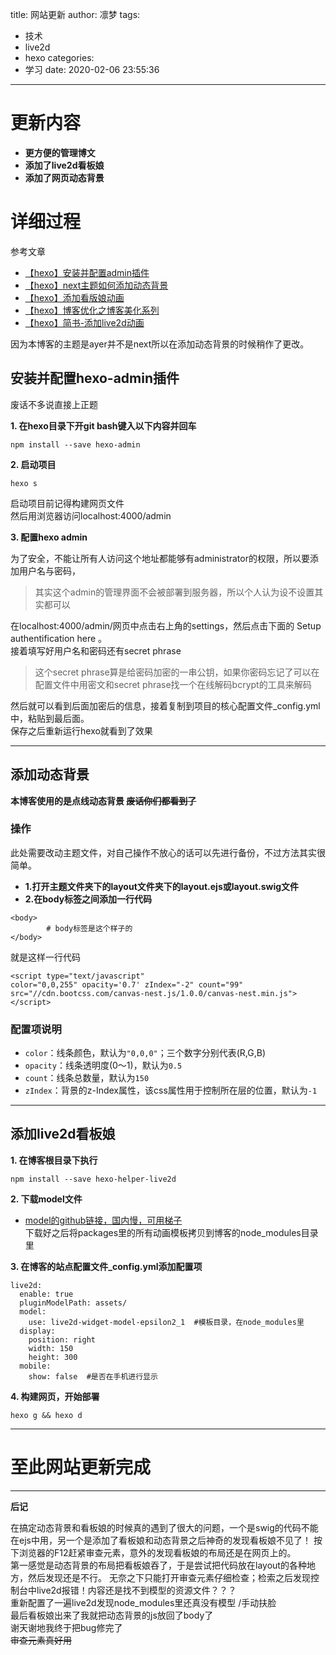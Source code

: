 title: 网站更新
author: 凛梦
tags:
  - 技术
  - live2d
  - hexo
categories:
  - 学习
date: 2020-02-06 23:55:36
---
# 更新内容  

- **更方便的管理博文**
- **添加了live2d看板娘**
- **添加了网页动态背景**  
 
<!--more-->

# 详细过程

参考文章  
 - [【hexo】安装并配置admin插件](https://blog.csdn.net/smileyan9/article/details/86666824)
 - [【hexo】next主题如何添加动态背景](http://shenzekun.cn/hexo%E5%A6%82%E4%BD%95%E6%B7%BB%E5%8A%A0%E5%8A%A8%E6%80%81%E8%83%8C%E6%99%AF.html)
 - [【hexo】添加看版娘动画](https://www.jianshu.com/p/3a6342e16e57)  
 - [【hexo】博客优化之博客美化系列](https://blog.csdn.net/qq_36759224/article/details/85420403)  
 - [【hexo】简书-添加live2d动画](https://www.jianshu.com/p/3a6342e16e57)  

因为本博客的主题是ayer并不是next所以在添加动态背景的时候稍作了更改。

## 安装并配置hexo-admin插件   

废话不多说直接上正题  

**1. 在hexo目录下开git bash键入以下内容并回车** 

```
npm install --save hexo-admin
```

**2. 启动项目**

```
hexo s
```

启动项目前记得构建网页文件  
然后用浏览器访问localhost:4000/admin  
  
**3. 配置hexo admin**

为了安全，不能让所有人访问这个地址都能够有administrator的权限，所以要添加用户名与密码，  

> 其实这个admin的管理界面不会被部署到服务器，所以个人认为设不设置其实都可以  

在localhost:4000/admin/网页中点击右上角的settings，然后点击下面的 Setup authentification here 。  
接着填写好用户名和密码还有secret phrase  

> 这个secret phrase算是给密码加密的一串公钥，如果你密码忘记了可以在配置文件中用密文和secret phrase找一个在线解码bcrypt的工具来解码  

然后就可以看到后面加密后的信息，接着复制到项目的核心配置文件_config.yml中，粘贴到最后面。  
保存之后重新运行hexo就看到了效果  
  
---

## 添加动态背景

**本博客使用的是点线动态背景 ~~废话你们都看到了~~**

### 操作  

此处需要改动主题文件，对自己操作不放心的话可以先进行备份，不过方法其实很简单。  
  
 - **1.打开主题文件夹下的layout文件夹下的layout.ejs或layout.swig文件**
 - **2.在body标签之间添加一行代码**

```
<body>
        # body标签是这个样子的
</body>
```

就是这样一行代码  

```
<script type="text/javascript"
color="0,0,255" opacity='0.7' zIndex="-2" count="99" src="//cdn.bootcss.com/canvas-nest.js/1.0.0/canvas-nest.min.js"></script>
```

### 配置项说明   
 - `color`：线条颜色，默认为`"0,0,0"`；三个数字分别代表(R,G,B)  
 - `opacity`：线条透明度(0～1)，默认为`0.5`  
 - `count`：线条总数量，默认为`150`
 - `zIndex`：背景的z-Index属性，该css属性用于控制所在层的位置，默认为`-1`

---

## 添加live2d看板娘

**1. 在博客根目录下执行**
```
npm install --save hexo-helper-live2d
```

**2. 下载model文件**  
 - [model的github链接，国内慢，可用梯子](https://github.com/xiazeyu/live2d-widget-models.git)  
下载好之后将packages里的所有动画模板拷贝到博客的node_modules目录里  

**3. 在博客的站点配置文件_config.yml添加配置项**
```
live2d:
  enable: true
  pluginModelPath: assets/
  model:
    use: live2d-widget-model-epsilon2_1  #模板目录，在node_modules里
  display:
    position: right
    width: 150 
    height: 300
  mobile:
    show: false  #是否在手机进行显示
```
**4. 构建网页，开始部署**
```
hexo g && hexo d
```

---

# 至此网站更新完成

***

**后记**  
  
在搞定动态背景和看板娘的时候真的遇到了很大的问题，一个是swig的代码不能在ejs中用，另一个是添加了看板娘和动态背景之后神奇的发现看板娘不见了！ 按下浏览器的F12赶紧审查元素，意外的发现看板娘的布局还是在网页上的。  
第一感觉是动态背景的布局把看板娘吞了，于是尝试把代码放在layout的各种地方，然后发现还是不行。
无奈之下只能打开审查元素仔细检查；检索之后发现控制台中live2d报错！内容还是找不到模型的资源文件？？？  
重新配置了一遍live2d发现node_modules里还真没有模型 /手动扶脸  
最后看板娘出来了我就把动态背景的js放回了body了  
谢天谢地我终于把bug修完了  
~~审查元素真好用~~